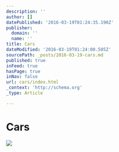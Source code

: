 ```yaml
---
description: ''
author: []
datePublished: '2016-03-19T01:24:35.190Z'
publisher:
  domain: ''
  name: ''
title: Cars
dateModified: '2016-03-19T01:24:00.505Z'
sourcePath: _posts/2016-03-19-cars.md
published: true
inFeed: true
hasPage: true
inNav: false
url: cars/index.html
_context: 'http://schema.org'
_type: Article

---
```

# Cars
![](https://the-grid-user-content.s3-us-west-2.amazonaws.com/e0763e92-9539-4d16-bcf9-5d039f00180b.png)